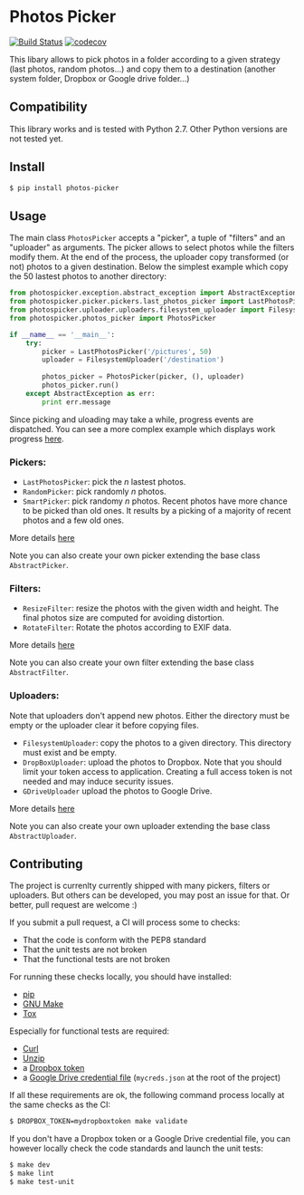 # Photos Picker

[![Build Status](https://travis-ci.org/l-vo/photos-picker.svg?branch=master)](https://travis-ci.org/l-vo/photos-picker)
[![codecov](https://codecov.io/gh/l-vo/photos-picker/branch/master/graph/badge.svg)](https://codecov.io/gh/l-vo/photos-picker)

This libary allows to pick photos in a folder according to a given strategy (last photos, random photos...) and copy them to a destination (another system folder, Dropbox or Google drive folder...)

## Compatibility
This library works and is tested with Python 2.7. Other Python versions are not tested yet.

## Install
```bash
$ pip install photos-picker
```

## Usage
The main class `PhotosPicker` accepts a "picker", a tuple of "filters" and an "uploader" as arguments. The picker allows to select photos while the filters modify them. At the end of the process, the uploader copy transformed (or not) photos to a given destination. Below the simplest example which copy the 50 lastest photos to another directory:

```python
from photospicker.exception.abstract_exception import AbstractException
from photospicker.picker.pickers.last_photos_picker import LastPhotosPicker
from photospicker.uploader.uploaders.filesystem_uploader import FilesystemUploader
from photospicker.photos_picker import PhotosPicker

if __name__ == '__main__':
    try:
        picker = LastPhotosPicker('/pictures', 50)
        uploader = FilesystemUploader('/destination')
    
        photos_picker = PhotosPicker(picker, (), uploader)
        photos_picker.run()
    except AbstractException as err:
        print err.message
```

Since picking and uloading may take a while, progress events are dispatched. 
You can see a more complex example which displays work progress [here](examples/example.py).

### Pickers:
* `LastPhotosPicker`: pick the *n* lastest photos.
* `RandomPicker`: pick randomly *n* photos. 
* `SmartPicker`: pick randomy *n* photos. Recent photos have more chance to be picked than old ones. It results by a picking of a majority of recent photos and a few old ones.

More details [here](doc/pickers.md)

Note you can also create your own picker extending the base class `AbstractPicker`.

### Filters:
* `ResizeFilter`: resize the photos with the given width and height. The final photos size are computed for avoiding distortion.
* `RotateFilter`: Rotate the photos according to EXIF data.

More details [here](doc/filters.md)

Note you can also create your own filter extending the base class `AbstractFilter`.

### Uploaders:
Note that uploaders don't append new photos. Either the directory must be empty or the uploader clear it before copying files.

* `FilesystemUploader`: copy the photos to a given directory. This directory must exist and be empty.
* `DropBoxUploader`: upload the photos to Dropbox. Note that you should limit your token access to application. Creating a full access token is not needed and may induce security issues.
* `GDriveUploader` upload  the photos to Google Drive.

More details [here](doc/uploaders.md)

Note you can also create your own uploader extending the base class `AbstractUploader`.

## Contributing
The project is currenlty currently shipped with many pickers, filters or uploaders. But others can be developed, you may post an issue for that. Or better, pull request are welcome :)

If you submit a pull request, a CI will process some to checks:
- That the code is conform with the PEP8 standard
- That the unit tests are not broken
- That the functional tests are not broken

For running these checks locally, you should have installed:
- [pip](https://pip.pypa.io/en/stable/installing/)
- [GNU Make](https://www.gnu.org/software/make/)
- [Tox](https://tox.readthedocs.io/)

Especially for functional tests are required:
- [Curl](https://curl.haxx.se/)
- [Unzip](https://linux.die.net/man/1/unzip)
- a [Dropbox token](https://blogs.dropbox.com/developers/2014/05/generate-an-access-token-for-your-own-account/)
- a [Google Drive credential file](https://pythonhosted.org/PyDrive/quickstart.html#authentication) (`mycreds.json` at the root of the project)

If all these requirements are ok, the following command process locally at the same checks as the CI:
```bash
$ DROPBOX_TOKEN=mydropboxtoken make validate
```
 
If you don't have a Dropbox token or a Google Drive credential file, you can however locally check the code standards and launch the unit tests:
```bash
$ make dev
$ make lint
$ make test-unit
```